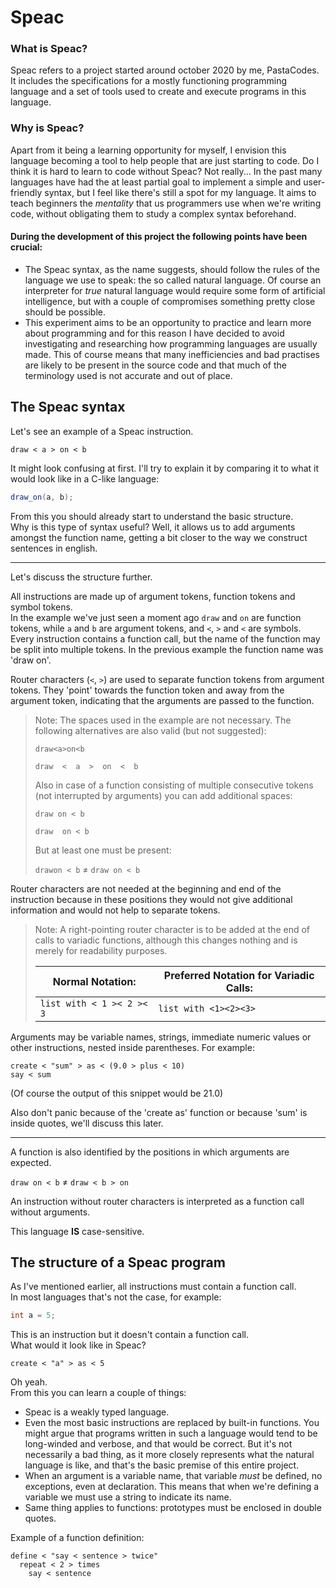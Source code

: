 # Speac

### What is Speac?

Speac refers to a project started around october 2020 by me, PastaCodes.
It includes the specifications for a mostly functioning programming language
and a set of tools used to create and execute programs in this language.

### Why is Speac?

Apart from it being a learning opportunity for myself, I envision this language becoming a tool to help
people that are just starting to code. Do I think it is hard to learn to code without Speac? Not really...
In the past many languages have had the at least partial goal to implement a simple and user-friendly syntax,
but I feel like there's still a spot for my language. It aims to teach beginners the *mentality* that us programmers
use when we're writing code, without obligating them to study a complex syntax beforehand.

#### During the development of this project the following points have been crucial:
- The Speac syntax, as the name suggests, should follow the rules of the language we use to speak:
  the so called natural language. Of course an interpreter for *true* natural language would require some form
  of artificial intelligence, but with a couple of compromises something pretty close should be possible.
- This experiment aims to be an opportunity to practice and learn more about programming
  and for this reason I have decided to avoid investigating and researching
  how programming languages are usually made.
  This of course means that many inefficiencies and bad practises are likely to be present in the source code
  and that much of the terminology used is not accurate and out of place.
  
## The Speac syntax

Let's see an example of a Speac instruction.

```
draw < a > on < b
```

It might look confusing at first.
I'll try to explain it by comparing it to what it would look like in a C-like language:

```java
draw_on(a, b);
```

From this you should already start to understand the basic structure.  
Why is this type of syntax useful? Well, it allows us to add arguments amongst the function name,
getting a bit closer to the way we construct sentences in english.

---
Let's discuss the structure further.

All instructions are made up of argument tokens, function tokens and symbol tokens.  
In the example we've just seen a moment ago `draw` and `on` are function tokens, while `a` and `b` are argument tokens, and `<`, `>` and `<` are symbols.
Every instruction contains a function call, but the name of the function may be split into multiple tokens.
In the previous example the function name was 'draw on'.

Router characters (`<`, `>`) are used to separate function tokens from argument tokens.
They 'point' towards the function token and away from the argument token,
indicating that the arguments are passed to the function.

> Note: The spaces used in the example are not necessary.
> The following alternatives are also valid (but not suggested):
> 
> `draw<a>on<b`
> 
> `draw  <  a  >  on  <  b`
> 
> Also in case of a function consisting of multiple consecutive tokens (not interrupted by arguments)
> you can add additional spaces:
> 
> `draw on < b`
> 
> `draw  on < b`
> 
> But at least one must be present:
> 
> `drawon < b` ≠ `draw on < b`

Router characters are not needed at the beginning and end of the instruction because in these positions
they would not give additional information and would not help to separate tokens.

> Note: A right-pointing router character is to be added at the end of calls to variadic functions, although
> this changes nothing and is merely for readability purposes.
>
> | Normal Notation:          | Preferred Notation for Variadic Calls: |
> |---------------------------|----------------------------------------|
> | `list with < 1 >< 2 >< 3` | `list with <1><2><3>`                  |

Arguments may be variable names, strings, immediate numeric values or other instructions, nested inside parentheses.
For example:
```
create < "sum" > as < (9.0 > plus < 10)
say < sum
```
(Of course the output of this snippet would be 21.0)

Also don't panic because of the 'create as' function or because 'sum' is inside quotes, we'll discuss this later.

---

A function is also identified by the positions in which arguments are expected.

`draw on < b` ≠ `draw < b > on`

An instruction without router characters is interpreted as a function call without arguments.

This language **IS** case-sensitive.

## The structure of a Speac program

As I've mentioned earlier, all instructions must contain a function call.  
In most languages that's not the case, for example:
```java
int a = 5;
```
This is an instruction but it doesn't contain a function call.  
What would it look like in Speac?
```
create < "a" > as < 5
```
Oh yeah.  
From this you can learn a couple of things:
- Speac is a weakly typed language.
- Even the most basic instructions are replaced by built-in functions. 
  You might argue that programs written in such a language would tend to be long-winded and verbose,
  and that would be correct. But it's not necessarily a bad thing,
  as it more closely represents what the natural language is like, and that's the basic premise of this entire project.
- When an argument is a variable name, that variable *must* be defined, no exceptions, even at declaration.
  This means that when we're defining a variable we must use a string to indicate its name.
- Same thing applies to functions: prototypes must be enclosed in double quotes.

Example of a function definition:
```
define < "say < sentence > twice"
  repeat < 2 > times
    say < sentence
```